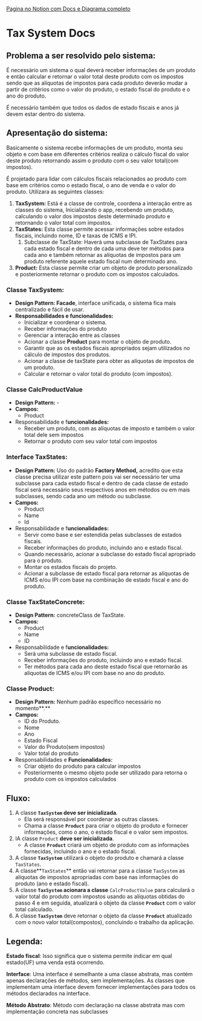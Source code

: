 [Pagina no Notion com Docs e Diagrama completo](https://insidious-debt-983.notion.site/Diagrama-146c66b842674dc0bf4579eb2d309843)

# Tax System Docs

## Problema a ser resolvido pelo sistema:

É necessário um sistema o qual deverá receber informações de um produto e então calcular e retornar o valor total deste produto com os impostos sendo que as alíquotas de impostos para cada produto deverão mudar a partir de critérios como o valor do produto, o estado fiscal do produto e o ano do produto. 

É necessário também que todos os dados de estado fiscais e anos já devem estar dentro do sistema.

## Apresentação do sistema:

Basicamente o sistema recebe informações de um produto, monta seu objeto e com base em diferentes critérios realiza o cálculo fiscal do valor deste produto retornando assim o produto com o seu valor total(com impostos).

É projetado para lidar com cálculos fiscais relacionados ao produto com base em critérios como o estado fiscal, o ano de venda e o valor do produto. Utilizara as seguintes classes:

1. **TaxSystem:** Está é a classe de controle, coordena a interação entre as classes do sistema, Inicializando o app, recebendo um produto, calculando o valor dos impostos deste determinado produto e retornando o valor total com impostos.
2. **TaxStates:** Esta classe permite acessar informações sobre estados fiscais, incluindo nome, ID e taxas de ICMS e IPI. 
    1. Subclasse de TaxState: Haverá uma subclasse de TaxStates para cada estado fiscal e dentro de cada uma deve ter métodos para cada ano e também retornar as alíquotas de impostos para um produto referente aquele estado fiscal num determinado ano.
3. **Product:** Esta classe permite criar um objeto de produto personalizado e posteriormente retornar o produto com os impostos calculados.

### **Classe TaxSystem:**

- **Design Pattern: Facade**, interface unificada, o sistema fica mais centralizado e fácil de usar.
- **Responsabilidades e funcionalidades:**
    - Inicializar e coordenar o sistema.
    - Receber informações do produto
    - Gerenciar a interação entre as classes
    - Acionar a classe **Product** para montar o objeto de produto.
    - Garantir que as os estados fiscais apropriados sejam utilizados no cálculo de impostos dos produtos.
    - Acionar a classe de taxState para obter as alíquotas de impostos de um produto.
    - Calcular e retornar o valor total do produto (com impostos).

### Classe CalcProductValue

- **Design Pattern:** -
- **Campos:**
    - Product
- Responsabilidade e f**uncionalidades:**
    - Receber um produto, com as alíquotas de imposto e também o valor total dele sem impostos
    - Retornar o produto com seu valor total com impostos

### Interface **TaxStates:**

- **Design Pattern:**  Uso do padrão ****************************Factory Method,****************************  acredito que esta classe precisa utilizar este pattern pois vai ser necessário ter uma subclasse para cada estado fiscal e dentro de cada classe de estado fiscal será necessário seus respectivos anos em métodos ou em mais subclasses, sendo cada ano um método ou subclasse.
- **Campos:**
    - Product
    - Name
    - Id
- Responsabilidade e f**uncionalidades:**
    - Servir como base e ser estendida pelas subclasses de estados fiscais.
    - Receber informações do produto, incluindo ano e estado fiscal.
    - Quando necessário, acionar a subclasse do estado fiscal apropriado para o produto.
    - Montar os estados fiscais do projeto.
    - Acionar a subclasse de estado fiscal para retornar as alíquotas de ICMS e/ou IPI com base na combinação de estado fiscal e ano do produto.

### Classe TaxStateConcrete:

- **Design Pattern:**  concreteClass de TaxState.
- **Campos:**
    - Product
    - Name
    - ID
- Responsabilidade e f**uncionalidades:**
    - Será uma subclasse de estado fiscal.
    - Receber informações do produto, incluindo ano e estado fiscal.
    - Ter métodos para cada ano deste estado fiscal que retornarão as alíquotas de ICMS e/ou IPI com base no ano do produto.

### **Classe Product:**

- **Design Pattern:** Nenhum padrão específico necessário no momento**.**
- **Campos:**
    - ID do Produto.
    - Nome
    - Ano
    - Estado Fiscal
    - Valor do Produto(sem impostos)
    - Valor total do produto
- Responsabilidades e **Funcionalidades:**
    - Criar objeto do produto para calcular impostos
    - Posteriormente o mesmo objeto pode ser utilizado para retorna o produto com os impostos calculados

## Fluxo:

1. A classe **`TaxSystem` deve ser inicializada**.
    - Ela será responsável por coordenar as outras classes.
    - Chama a classe **`Product`** para criar o objeto do produto e fornecer informações, como o ano, o estado fiscal e o valor sem impostos.
2. IA classe `Product` **deve ser inicializada**.
    - A classe **`Product`** criará um objeto de produto com as informações fornecidas, incluindo o ano e o estado fiscal.
3. A classe **`TaxSystem`** utilizará o objeto do produto e chamará a classe `TaxStates`.
4. A classe**`TaxStates`** então vai retornar para a classe `TaxSystem` as alíquotas de impostos apropriadas com base nas informações do produto (ano e estado fiscal).
5. A classe **`TaxSystem` acionara a classe** `CalcProductValue` para calculará o valor total do produto com impostos usando as alíquotas obtidas do passo 4 e em seguida, atualizará o objeto da classe **`Product`** com o valor total calculado.
6. A classe **`TaxSystem`** deve retornar o objeto da classe **`Product`** atualizado com o novo valor total(compostos), concluindo o trabalho da aplicação.

## Legenda:

**Estado fiscal**: Isso significa que o sistema permite indicar em qual estado(UF) uma venda está ocorrendo.

**Interface**: Uma interface é semelhante a uma classe abstrata, mas contém apenas declarações de métodos, sem implementações. As classes que implementam uma interface devem fornecer implementações para todos os métodos declarados na interface.

**Método Abstrato**: Método com declaração na classe abstrata mas com implementação concreta nas subclasses
